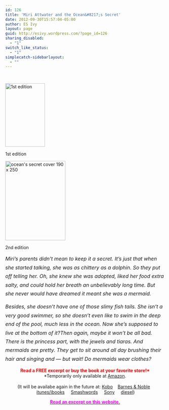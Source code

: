 ```yaml
---
id: 126
title: 'Miri Attwater and the Ocean&#8217;s Secret'
date: 2012-09-30T15:57:04-05:00
author: ES Ivy
layout: page
guid: http://esivy.wordpress.com/?page_id=126
sharing_disabled:
  - "1"
switch_like_status:
  - "1"
simplecatch-sidebarlayout:
  - ""
---
```

&nbsp;

<div id="attachment_163" style="width: 135px" class="wp-caption alignleft">
  <img aria-describedby="caption-attachment-163" class="size-full wp-image-163" alt="1st edition" src="http://esivy.com/wordpress/wp-content/uploads/2012/10/underwater_1250x200014-e1349056293248.jpg" width="125" height="200" />
  
  <p id="caption-attachment-163" class="wp-caption-text">
    1st edition
  </p>
</div>

<div id="attachment_1536" style="width: 200px" class="wp-caption alignleft">
  <a title="Buy it on Amazon!" href="http://www.amazon.com/gp/product/B0087451I2/ref=as_li_qf_sp_asin_il_tl?ie=UTF8&camp=1789&creative=9325&creativeASIN=B0087451I2&linkCode=as2&tag=esiv-20" target="_blank"><img aria-describedby="caption-attachment-1536" class="size-full wp-image-1536" alt="ocean's secret cover 190 x 250" src="http://esivy.com/wordpress/wp-content/uploads/2012/09/oceans-secret-cover-190-x-250.jpg" width="190" height="250" /></a>
  
  <p id="caption-attachment-1536" class="wp-caption-text">
    2nd edition
  </p>
</div>

<em style="line-height: 1.714285714; font-size: 1rem;"><em>Miri&#8217;s parents didn&#8217;t mean to keep it a secret. It&#8217;s just that when she started talking, she was as chittery as a dolphin. So they put off telling her. Oh, she knew she was adopted, liked her food extra salty, and could hold her breath an unbelievably long time. But she never would have dreamed it meant she was a mermaid.</em></em>

<em style="line-height: 1.714285714; font-size: 1rem;"><em> Besides, she doesn&#8217;t have one of those slimy fish tails. She isn&#8217;t a very good swimmer, so she doesn&#8217;t even like to swim in the deep end of the pool, much less in the ocean. Now she&#8217;s supposed to live at the bottom of it?</em>Then again, maybe it won&#8217;t be all bad. There is the princess part, with the jewels and tiaras. And mermaids are pretty. They get to sit around all day brushing their hair and singing and &#8212; but wait! Do mermaids wear clothes?</em>

<div style="text-align: center;">
  <div style="text-align: center;">
    <span style="color: red; font-family: inherit;"><b>Read a FREE excerpt or buy the book at your favorite store!*</b></span>
  </div>
  
  <div style="text-align: center;">
    <span style="font-family: inherit;">*Temporarily only available at <a href="http://www.amazon.com/gp/product/B0087451I2/ref=as_li_qf_sp_asin_il_tl?ie=UTF8&camp=1789&creative=9325&creativeASIN=B0087451I2&linkCode=as2&tag=esiv-20" target="_blank">Amazon</a>.</span>
  </div>
  
  <div style="text-align: center;">
    <span style="font-family: inherit;">   </span>
  </div>
  
  <div style="text-align: center;">
    <span style="font-family: inherit;">(It will be availabe again in the future at: <a href="http://www.kobobooks.com/ebook/Miri-Attwater-and-Oceans-Secret/book-tCqvomeUIUy8rx2zhF5jWQ/page1.html?s=MlkL6AscbUK17DlCKFFIvQ&r=1" target="_blank">Kobo</a>    <a href="http://www.barnesandnoble.com/w/miri-attwater-and-the-oceans-secret-es-ivy/1115162210?ean=2940016695419" target="_blank">Barnes & Noble</a>    <a href="https://itunes.apple.com/us/book/miri-attwater-oceans-secret/id591635029?mt=11" target="_blank">itunes/ibooks</a>     <a href="http://www.smashwords.com/books/view/269749" target="_blank">Smas<span id="goog_1339258511"></span><span id="goog_1339258512"></span>hwo<span id="goog_1339258508"></span><span id="goog_1339258509"></span>rds</a>     <a href="https://ebookstore.sony.com/ebook/e-s-ivy/miri-attwater-and-the-ocean-s-secret/_/R-400000000000001021215" target="_blank">Sony</a>     <a href="http://www.diesel-ebooks.com/item/SW00000269749/Ivy-E.-S.-Miri-Attwater-and-the-Ocean-s-Secret/1.html" target="_blank">diesel</a>)</span>
  </div>
  
  <div style="text-align: center;">
  </div>
  
  <div style="text-align: center;">
  </div>
</div>

<p style="text-align: center;">
  <a title="Miri Attwater and the Ocean’s Secret – Excerpt" href="http://esivy.com/miri-attwater-and-the-oceans-secret-excerpt/"><span style="color: #ff00ff;"><b>Read an excerpt on this website.</b></span></a>
</p>